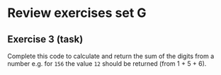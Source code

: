 # Review exercises set G
## Exercise 3 (task)

Complete this code to calculate and return the sum of the digits from a number e.g. for `156` the value `12` should be returned (from 1 + 5 + 6).
